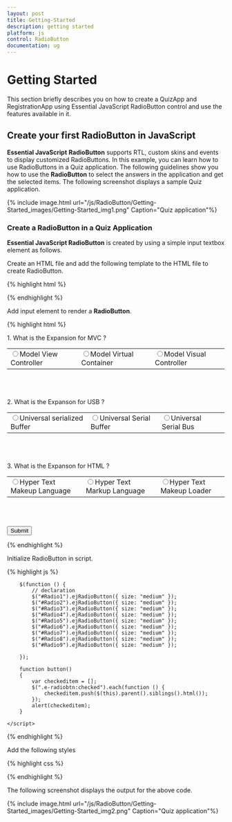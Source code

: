 ```yaml
---
layout: post
title: Getting-Started
description: getting started
platform: js
control: RadioButton
documentation: ug
---
```


# Getting Started

This section briefly describes you on how to create a QuizApp and RegistrationApp using Essential JavaScript RadioButton control and use the features available in it.

## Create your first RadioButton in JavaScript

**Essential JavaScript** **RadioButton** supports RTL, custom skins and events to display customized RadioButtons. In this example, you can learn how to use RadioButtons in a Quiz application. The following guidelines show you how to use the **RadioButton** to select the answers in the application and get the selected items. The following screenshot displays a sample Quiz application.


{% include image.html url="/js/RadioButton/Getting-Started_images/Getting-Started_img1.png" Caption="Quiz application"%}

### Create a RadioButton in a Quiz Application

**Essential JavaScript RadioButton** is created by using a simple input textbox element as follows.

Create an HTML file and add the following template to the HTML file to create RadioButton.

{% highlight html %}

<html>
<head>
<meta name="viewport" content="width=device-width, initial-scale=1.0" charset="utf-8"  />
      <!-- Style sheet for default theme (flat azure) -->
    <link href="http://cdn.syncfusion.com/13.1.0.21/js/web/flat-azure/ej.web.all.min.css"rel="stylesheet"/>
    <!--Scripts-->
    <script src="http://cdn.syncfusion.com/js/assets/external/jquery-1.10.2.min.js"></script>
    <script src="http://cdn.syncfusion.com/js/assets/external/jquery.globalize.min.js"> </script>
    <script src="http://cdn.syncfusion.com/js/assets/external/jquery.easing.1.3.min.js"> </script>
    <script src="http://cdn.syncfusion.com/13.1.0.21/js/web/ej.web.all.min.js"></script>
    <!--Add custom scripts here -->
</head>
<body>
    <!-- add RadioButton element here --> 
</body>
</html>

{% endhighlight %}

Add input element to render a **RadioButton**.


{% highlight html %}
   <div>
        1. What is the Expansion for MVC ? <br />
        <table>
            <tr>
                <td >
                    <input type="radio" name="small1" id="Radio1" /><label for="Radio1" >Model View Controller</label></td>
                <td  colspan="2">
                    <input type="radio" name="small1" id="Radio2" /><label for="Radio2" >Model Virtual Container</label></td>
                <td colspan="2">
                    <input type="radio" name="small1" id="Radio3" /><label for="Radio3" >Model Visual Controller</label></td>
            </tr>
        </table>
        <br><br><br>
        2.  What is the Expanson for USB ?<br />
        <table>
            <tr>
                <td >
                    <input type="radio" name="small2" id="Radio4" /><label for="Radio4" >Universal serialized Buffer</label></td>
                <td>
                    <input type="radio" name="small2" id="Radio5" /><label for="Radio5" >Universal Serial Buffer</label></td>
                <td>
                    <input type="radio" name="small2" id="Radio6" /><label for="Radio6" >Universal Serial Bus</label></td>
            </tr>
        </table>
        <br><br><br>
        3.   What is the Expanson for HTML ?<br />
        <table>
            <tr>
                <td>
                    <input type="radio" name="small3" id="Radio7" /><label for="Radio7" >Hyper Text Makeup Language</label></td>
                <td>
                    <input type="radio" name="small3" id="Radio8" /><label for="Radio8" >Hyper Text Markup Language</label></td>
                <td>
                    <input type="radio" name="small3" id="Radio9" /><label for="Radio9" >Hyper Text Makeup Loader</label></td>
            </tr>
        </table>
        <br><br><br>
       <button id="submitid" onclick="button()">Submit</button>
   </div>
   
{% endhighlight %}



Initialize RadioButton in script.



{% highlight js %}


        $(function () {
            // declaration
            $("#Radio1").ejRadioButton({ size: "medium" });
            $("#Radio2").ejRadioButton({ size: "medium" });
            $("#Radio3").ejRadioButton({ size: "medium" });
            $("#Radio4").ejRadioButton({ size: "medium" });
            $("#Radio5").ejRadioButton({ size: "medium" });
            $("#Radio6").ejRadioButton({ size: "medium" });
            $("#Radio7").ejRadioButton({ size: "medium" });
            $("#Radio8").ejRadioButton({ size: "medium" });
            $("#Radio9").ejRadioButton({ size: "medium" });

        });

        function button()
        {
            var checkeditem = [];
            $(".e-radiobtn:checked").each(function () {
                checkeditem.push($(this).parent().siblings().html());
            });
            alert(checkeditem);
        }

    </script>


{% endhighlight %}



 Add the following styles


{% highlight css %}

<style>
    html, body {
        width: 100%;
        margin: 0;
    }

    .frame {
        width: 80%;
    }
</style>


{% endhighlight %}


The following screenshot displays the output for the above code.



{% include image.html url="/js/RadioButton/Getting-Started_images/Getting-Started_img2.png" Caption="Quiz application"%}

